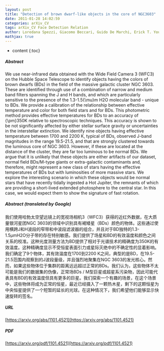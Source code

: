 ```yaml
---
layout: post
title: "Detection of brown dwarf-like objects in the core of NGC3603"
date: 2011-01-28 14:02:59
categories: arXiv_CV
tags: arXiv_CV Face Detection Relation
author: Loredana Spezzi, Giacomo Beccari, Guido De Marchi, Erick T. Young, Francesco Paresce, Michael A. Dopita, Morten Andersen, Nino Panagia, Bruce Balick, Howard E. Bond, Daniela Calzetti, C. Marcella Carollo, Michael J. Disney, Jay A. Frogel, Donald N. B. Hall, Jon A. Holtzman, Randy A. Kimble, Patrick J. McCarthy, Robert W. O'Connell, Abhijit Saha, Joseph I. Silk, John T. Trauger, Alistair R. Walker, Bradley C. Whitmore, Rogier A. Windhorst
mathjax: true
---
```


* content
{:toc}

##### Abstract
We use near-infrared data obtained with the Wide Field Camera 3 (WFC3) on the Hubble Space Telescope to identify objects having the colors of brown dwarfs (BDs) in the field of the massive galactic cluster NGC 3603. These are identified through use of a combination of narrow and medium band filters spanning the J and H bands, and which are particularly sensitive to the presence of the 1.3-1.5{\mu}m H2O molecular band - unique to BDs. We provide a calibration of the relationship between effective temperature and color for both field stars and for BDs. This photometric method provides effective temperatures for BDs to an accuracy of {\pm}350K relative to spectroscopic techniques. This accuracy is shown to be not significantly affected by either stellar surface gravity or uncertainties in the interstellar extinction. We identify nine objects having effective temperature between 1700 and 2200 K, typical of BDs, observed J-band magnitudes in the range 19.5-21.5, and that are strongly clustered towards the luminous core of NGC 3603. However, if these are located at the distance of the cluster, they are far too luminous to be normal BDs. We argue that it is unlikely that these objects are either artifacts of our dataset, normal field BDs/M-type giants or extra-galactic contaminants and, therefore, might represent a new class of stars having the effective temperatures of BDs but with luminosities of more massive stars. We explore the interesting scenario in which these objects would be normal stars that have recently tidally ingested a Hot Jupiter, the remnants of which are providing a short-lived extended photosphere to the central star. In this case, we would expect them to show the signature of fast rotation.

##### Abstract (translated by Google)
我们使用哈勃太空望远镜上的宽视场相机3（WFC3）获得的近红外数据，在大质量银河星团NGC 3603的领域中识别具有褐矮星（BDs）颜色的物体。这些通过使用横跨J和H波段的窄带和中波段滤波器的组合，并且对于BD独特的1.3-1.5μmH2O分子带的存在特别敏感。我们提供了场星和BD的有效温度和颜色之间关系的校准。这种光度测量方法为BD提供了相对于光谱技术的精确度为350K的有效温度。这种精确度显示不受恒星表面引力或星际灭绝中的不确定性的显着影响。我们确定了9个物体，其有效温度在1700到2200 K之间，典型的是BD，在19.5-21.5范围内观察到的J波段量级，并且强烈地聚集在NGC 3603的发光核心。然而，如果这些物体位于集群的距离远远超过正常的BDs。我们认为，这些物体不太可能是我们的数据集的伪像，正常场BDs / M型巨星或超星系污染物，因此可能代表具有BD的有效温度但具有更多的巨星。我们探索一个有趣的场景，在这个场景中，这些物体将成为正常的恒星，最近已经摄入了一颗热木星，剩下的这颗恒星为中央恒星提供了一个短暂的延长的光球。在这种情况下，我们希望他们能够显示快速旋转的签名。

##### URL
[https://arxiv.org/abs/1101.4521](https://arxiv.org/abs/1101.4521)

##### PDF
[https://arxiv.org/pdf/1101.4521](https://arxiv.org/pdf/1101.4521)

